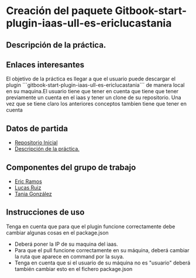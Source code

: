 # Creación del paquete Gitbook-start-plugin-iaas-ull-es-ericlucastania



  
## Descripción de la práctica.

[]()

## Enlaces interesantes 
 
El objetivo de la práctica es llegar a que el usuario puede descargar el plugin ´´´gitbook-start-plugin-iaas-ull-es-ericlucastania´´´
de manera local en su maquina.El usuario tiene que tener en cuenta que tiene que tener previamente un cuenta en el iaas y tener un clone de su repositorio.
Una vez que se tiene claro los anteriores conceptos tambien tiene que tener en cuenta  



## Datos de partida

* [Repositorio Inicial](https://github.com/ULL-ESIT-SYTW-1617/gitbook-start-plugin-iaas-ull-es-ericlucastania) 
* [Descripción de la práctica.](https://casianorodriguezleon.gitbooks.io/ull-esit-1617/content/practicas/practicaplugin.html)


## Componentes del grupo de trabajo
* [Eric Ramos](https://github.com/alu0100786330)
* [Lucas Ruiz](https://github.com/alu0100785265)
* [Tania González](https://github.com/tania77)



## Instrucciones de uso
Tenga en cuenta que para que el plugin funcione correctamente debe cambiar algunas cosas en el package.json
* Deberá poner la IP de su maquina del iaas.[]()
* Para que el pull funcione correctamente en su máquina, deberá cambiar la ruta que aparece en command por la suya.[]()
* Tenga en cuenta que si el usuario de su máquina no es "usuario" deberá también cambiar esto en el fichero package.json []()
